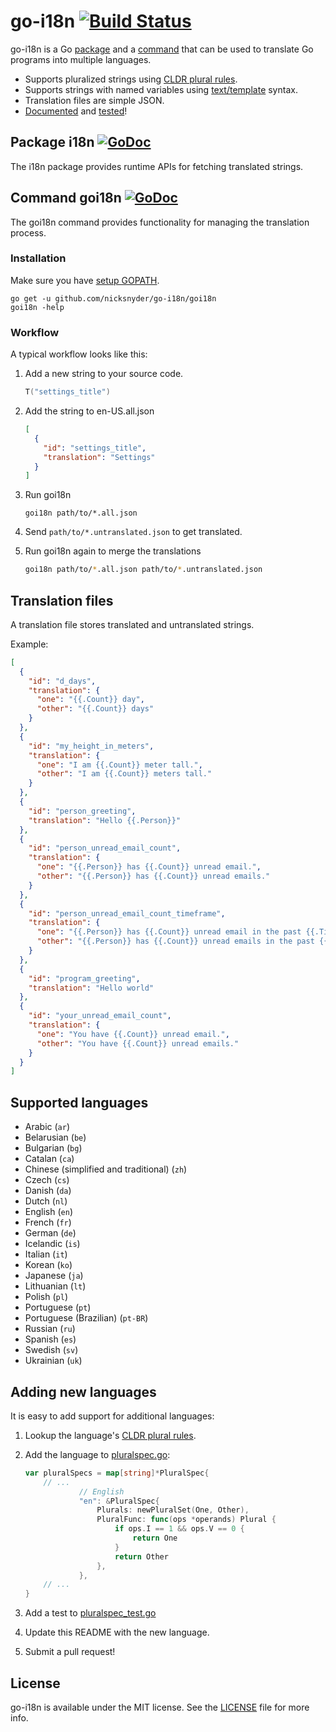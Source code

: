 go-i18n [![Build Status](https://secure.travis-ci.org/nicksnyder/go-i18n.png?branch=master)](http://travis-ci.org/nicksnyder/go-i18n)
=======

go-i18n is a Go [package](#i18n-package) and a [command](#goi18n-command) that can be used to translate Go programs into multiple languages.
* Supports pluralized strings using [CLDR plural rules](http://cldr.unicode.org/index/cldr-spec/plural-rules).
* Supports strings with named variables using [text/template](http://golang.org/pkg/text/template/) syntax.
* Translation files are simple JSON.
* [Documented](http://godoc.org/github.com/nicksnyder/go-i18n) and [tested](https://travis-ci.org/nicksnyder/go-i18n)!

Package i18n [![GoDoc](http://godoc.org/github.com/nicksnyder/go-i18n?status.png)](http://godoc.org/github.com/nicksnyder/go-i18n/i18n)
------------

The i18n package provides runtime APIs for fetching translated strings.

Command goi18n [![GoDoc](http://godoc.org/github.com/nicksnyder/go-i18n?status.png)](http://godoc.org/github.com/nicksnyder/go-i18n/goi18n)
--------------

The goi18n command provides functionality for managing the translation process.

### Installation

Make sure you have [setup GOPATH](http://golang.org/doc/code.html#GOPATH).

    go get -u github.com/nicksnyder/go-i18n/goi18n
    goi18n -help

### Workflow

A typical workflow looks like this:

1. Add a new string to your source code.

    ```go
    T("settings_title")
    ```

2. Add the string to en-US.all.json

    ```json
    [
      {
        "id": "settings_title",
        "translation": "Settings"
      }
    ]
    ```

3. Run goi18n

    ```
    goi18n path/to/*.all.json
    ```

4. Send `path/to/*.untranslated.json` to get translated.
5. Run goi18n again to merge the translations

    ```sh
    goi18n path/to/*.all.json path/to/*.untranslated.json
    ```

Translation files
-----------------

A translation file stores translated and untranslated strings.

Example:

```json
[
  {
    "id": "d_days",
    "translation": {
      "one": "{{.Count}} day",
      "other": "{{.Count}} days"
    }
  },
  {
    "id": "my_height_in_meters",
    "translation": {
      "one": "I am {{.Count}} meter tall.",
      "other": "I am {{.Count}} meters tall."
    }
  },
  {
    "id": "person_greeting",
    "translation": "Hello {{.Person}}"
  },
  {
    "id": "person_unread_email_count",
    "translation": {
      "one": "{{.Person}} has {{.Count}} unread email.",
      "other": "{{.Person}} has {{.Count}} unread emails."
    }
  },
  {
    "id": "person_unread_email_count_timeframe",
    "translation": {
      "one": "{{.Person}} has {{.Count}} unread email in the past {{.Timeframe}}.",
      "other": "{{.Person}} has {{.Count}} unread emails in the past {{.Timeframe}}."
    }
  },
  {
    "id": "program_greeting",
    "translation": "Hello world"
  },
  {
    "id": "your_unread_email_count",
    "translation": {
      "one": "You have {{.Count}} unread email.",
      "other": "You have {{.Count}} unread emails."
    }
  }
]
```

Supported languages
-------------------

* Arabic (`ar`)
* Belarusian (`be`)
* Bulgarian (`bg`)
* Catalan (`ca`)
* Chinese (simplified and traditional) (`zh`)
* Czech (`cs`)
* Danish (`da`)
* Dutch (`nl`)
* English (`en`)
* French (`fr`)
* German (`de`)
* Icelandic (`is`)
* Italian (`it`)
* Korean (`ko`)
* Japanese (`ja`)
* Lithuanian (`lt`)
* Polish (`pl`)
* Portuguese (`pt`)
* Portuguese (Brazilian) (`pt-BR`)
* Russian (`ru`)
* Spanish (`es`)
* Swedish (`sv`)
* Ukrainian (`uk`)

Adding new languages
--------------------

It is easy to add support for additional languages:

1. Lookup the language's [CLDR plural rules](http://www.unicode.org/cldr/charts/latest/supplemental/language_plural_rules.html).
2. Add the language to [pluralspec.go](i18n/language/pluralspec.go):

    ```go
    var pluralSpecs = map[string]*PluralSpec{
        // ...
				// English
				"en": &PluralSpec{
					Plurals: newPluralSet(One, Other),
					PluralFunc: func(ops *operands) Plural {
						if ops.I == 1 && ops.V == 0 {
							return One
						}
						return Other
					},
				},
        // ...
    }
    ```

3. Add a test to [pluralspec_test.go](i18n/language/pluralspec_test.go)
4. Update this README with the new language.
5. Submit a pull request!

License
-------
go-i18n is available under the MIT license. See the [LICENSE](LICENSE) file for more info.
